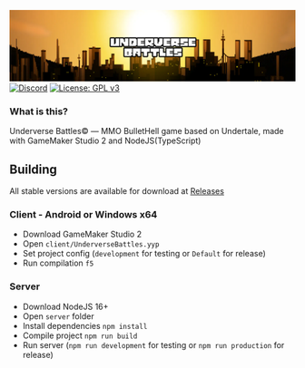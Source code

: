![Logo](header.png)
[![Discord](https://img.shields.io/discord/790467429792481280.svg?logo=discord&logoColor=white&logoWidth=20&labelColor=7289DA&label=Discord&color=17cf48)](https://discord.gg/2Nuas5NKj8)
[![License: GPL v3](https://img.shields.io/badge/License-GPLv3-blue.svg)](https://www.gnu.org/licenses/gpl-3.0)

### What is this?
Underverse Battles© — MMO BulletHell game based on Undertale, made with GameMaker Studio 2 and NodeJS(TypeScript)

## Building
All stable versions are available for download at [Releases](https://github.com/UnderverseBattles/underverse-battles/releases)

### Client - Android or Windows x64
- Download GameMaker Studio 2
- Open `client/UnderverseBattles.yyp`
- Set project config (`development` for testing or `Default` for release)
- Run compilation `f5`

### Server
- Download NodeJS 16+
- Open `server` folder
- Install dependencies `npm install`
- Compile project `npm run build`
- Run server (`npm run development` for testing or `npm run production` for release)